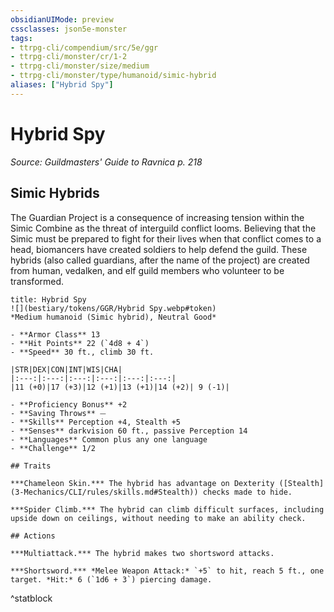 ```yaml
---
obsidianUIMode: preview
cssclasses: json5e-monster
tags:
- ttrpg-cli/compendium/src/5e/ggr
- ttrpg-cli/monster/cr/1-2
- ttrpg-cli/monster/size/medium
- ttrpg-cli/monster/type/humanoid/simic-hybrid
aliases: ["Hybrid Spy"]
---
```

# Hybrid Spy
*Source: Guildmasters' Guide to Ravnica p. 218*  

## Simic Hybrids

The Guardian Project is a consequence of increasing tension within the Simic Combine as the threat of interguild conflict looms. Believing that the Simic must be prepared to fight for their lives when that conflict comes to a head, biomancers have created soldiers to help defend the guild. These hybrids (also called guardians, after the name of the project) are created from human, vedalken, and elf guild members who volunteer to be transformed.

```ad-statblock
title: Hybrid Spy
![](bestiary/tokens/GGR/Hybrid Spy.webp#token)
*Medium humanoid (Simic hybrid), Neutral Good*

- **Armor Class** 13
- **Hit Points** 22 (`4d8 + 4`)
- **Speed** 30 ft., climb 30 ft.

|STR|DEX|CON|INT|WIS|CHA|
|:---:|:---:|:---:|:---:|:---:|:---:|
|11 (+0)|17 (+3)|12 (+1)|13 (+1)|14 (+2)| 9 (-1)|

- **Proficiency Bonus** +2
- **Saving Throws** ⏤
- **Skills** Perception +4, Stealth +5
- **Senses** darkvision 60 ft., passive Perception 14
- **Languages** Common plus any one language
- **Challenge** 1/2

## Traits

***Chameleon Skin.*** The hybrid has advantage on Dexterity ([Stealth](3-Mechanics/CLI/rules/skills.md#Stealth)) checks made to hide.

***Spider Climb.*** The hybrid can climb difficult surfaces, including upside down on ceilings, without needing to make an ability check.

## Actions

***Multiattack.*** The hybrid makes two shortsword attacks.

***Shortsword.*** *Melee Weapon Attack:* `+5` to hit, reach 5 ft., one target. *Hit:* 6 (`1d6 + 3`) piercing damage.
```
^statblock
